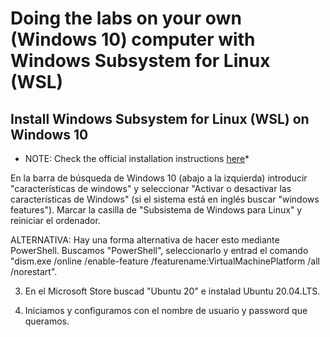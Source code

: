 # Doing the labs on your own (Windows 10) computer with Windows Subsystem for Linux (WSL)

## Install Windows Subsystem for Linux (WSL) on Windows 10

* NOTE: Check the official installation instructions [here](https://docs.microsoft.com/en-us/windows/wsl/install-win10)*

En la barra de búsqueda de Windows 10 (abajo a la izquierda) introducir "características de windows" y seleccionar "Activar o desactivar las características de Windows" (si el sistema está en inglés buscar "windows features"). Marcar la casilla de "Subsistema de Windows para Linux" y reiniciar el ordenador. 

ALTERNATIVA: Hay una forma alternativa de hacer esto mediante PowerShell. Buscamos "PowerShell", seleccionarlo y entrad el comando "dism.exe /online /enable-feature /featurename:VirtualMachinePlatform /all /norestart".

3. En el Microsoft Store buscad "Ubuntu 20" e instalad Ubuntu 20.04.LTS. 

4. Iniciamos y configuramos con el nombre de usuario y password que queramos.





